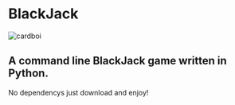 # BlackJack
 
 ![cardboi](https://user-images.githubusercontent.com/30321729/93627297-bdadcb80-f9b2-11ea-9580-5e1a9c72bae3.png)

 
 ## A command line BlackJack game written in Python.

No dependencys just download and enjoy!
